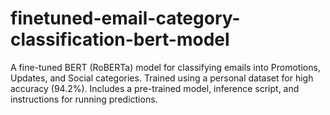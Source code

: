# finetuned-email-category-classification-bert-model
 A fine-tuned BERT (RoBERTa) model for classifying emails into Promotions, Updates, and Social categories. Trained using a personal dataset for high accuracy (94.2%). Includes a pre-trained model, inference script, and instructions for running predictions.

